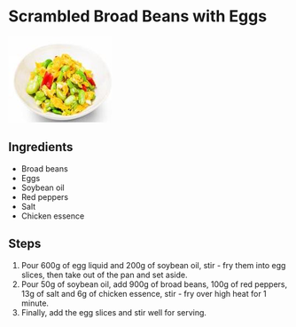# Scrambled Broad Beans with Eggs

![Scrambled Broad Beans with Eggs](/images/蚕豆炒鸡蛋.jpg)

## Ingredients

- Broad beans
- Eggs
- Soybean oil
- Red peppers
- Salt
- Chicken essence

## Steps

1. Pour 600g of egg liquid and 200g of soybean oil, stir - fry them into egg slices, then take out of the pan and set aside.
2. Pour 50g of soybean oil, add 900g of broad beans, 100g of red peppers, 13g of salt and 6g of chicken essence, stir - fry over high heat for 1 minute.
3. Finally, add the egg slices and stir well for serving.
